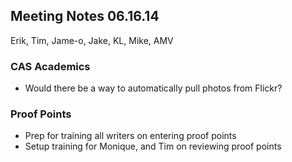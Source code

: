 ## Meeting Notes 06.16.14
Erik, Tim, Jame-o, Jake, KL, Mike, AMV

### CAS Academics
* Would there be a way to automatically pull photos from Flickr?

### Proof Points
* Prep for training all writers on entering proof points
* Setup training for Monique, and Tim on reviewing proof points
